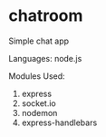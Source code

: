 # chatroom
Simple chat app

Languages: node.js

Modules Used: 

1. express
2. socket.io
3. nodemon
4. express-handlebars